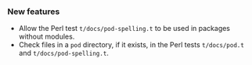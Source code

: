 ### New features

- Allow the Perl test `t/docs/pod-spelling.t` to be used in packages without modules.
- Check files in a `pod` directory, if it exists, in the Perl tests `t/docs/pod.t` and `t/docs/pod-spelling.t`.
